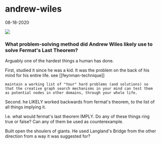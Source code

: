 # andrew-wiles
08-18-2020


![](media/2020-08-18-01-19-56.png)

### What problem-solving method did Andrew Wiles likely use to solve Fermat's Last Theorem?
Arguably one of the hardest things a human has done.


First, studied it since he was a kid. It was the problem on the back of his mind for his entire life. 
see [[feynman-technique]] 

    maintain a working list of "Your" hard problems (and solutions) so that the creative graph search mechanisms in your mind can test them as potential nodes in other domains, through your whole life.

Second. he LIKELY worked backwards from fermat's theorem, to the list of all things implying it.

I.e. what would fermat's last theorem IMPLY. Do any of these things ring true or false? Can any of them be used as counterexample.



Built open the shoulers of giants. He used Langland's Bridge from the other direction from a way it was suggested for?